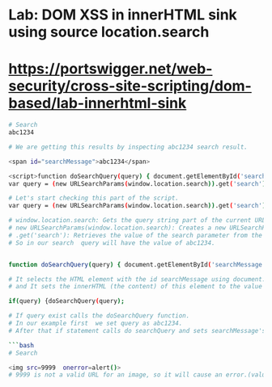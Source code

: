 # Lab: DOM XSS in innerHTML sink using source location.search
# https://portswigger.net/web-security/cross-site-scripting/dom-based/lab-innerhtml-sink
```bash
# Search
abc1234

# We are getting this results by inspecting abc1234 search result.

<span id="searchMessage">abc1234</span>

<script>function doSearchQuery(query) { document.getElementById('searchMessage').innerHTML = query; }
var query = (new URLSearchParams(window.location.search)).get('search'); if(query) {doSearchQuery(query); }</script>
```

```bash
# Let's start checking this part of the script.
var query = (new URLSearchParams(window.location.search)).get('search');

# window.location.search: Gets the query string part of the current URL (everything after the ?).
# new URLSearchParams(window.location.search): Creates a new URLSearchParams object from the query string.
# .get('search'): Retrieves the value of the search parameter from the query string.
# So in our search  query will have the value of abc1234.

```
```bash

function doSearchQuery(query) { document.getElementById('searchMessage').innerHTML = query; }

# It selects the HTML element with the id searchMessage using document.getElementById('searchMessage')
# and It sets the innerHTML (the content) of this element to the value of the query parameter.
```
```bash
if(query) {doSearchQuery(query);

# If query exist calls the doSearchQuery function.
# In our example first  we set query as abc1234.
# After that if statement calls do searchQuery and sets searchMessage's innerHTML to abc1234

```bash
# Search

<img src=9999  onerror=alert()>
# 9999 is not a valid URL for an image, so it will cause an error.(value can be 0 ,1 ...)

```

